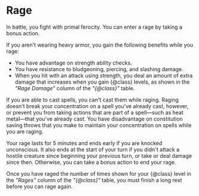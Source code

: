 # Rage
In battle, you fight with primal ferocity.
You can enter a rage by taking a bonus action.

If you aren't wearing heavy armor, you gain the following benefits while you rage:
- You have advantage on strength ability checks.
- You have resistance to bludgeoning, piercing, and slashing damage.
- When you hit with an attack using strength, you deal an amount of extra damage that increases when you gain {@class} levels, as shown in the *"Rage Damage"* column of the *"{@class}"* table.

If you are able to cast spells, you can't cast them while raging.
Raging doesn't break your concentration on a spell you've already cast, however, or prevent you from taking actions that are part of a spell&mdash;such as heat metal&mdash;that you've already cast.
You have disadvantage on constitution saving throws that you make to maintain your concentration on spells while you are raging.

Your rage lasts for 5 minutes and ends early if you are knocked unconscious.
It also ends at the start of your turn if you didn't attack a hostile creature since beginning your previous turn, or take or deal damage since then.
Otherwise, you can take a bonus action to end your rage.

Once you have raged the number of times shown for your {@class} level in the *"Rages"* column of the *"{@class}"* table, you must finish a long rest before you can rage again.
